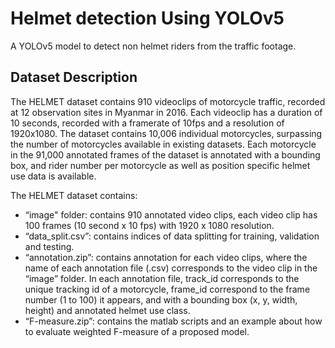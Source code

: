 
# Helmet detection Using YOLOv5

A YOLOv5 model to detect non helmet riders from the traffic footage.



## Dataset Description
The HELMET dataset contains 910 videoclips of motorcycle traffic, recorded at 12 observation sites in Myanmar in 2016. Each videoclip has a duration of 10 seconds, recorded with a framerate of 10fps and a resolution of 1920x1080. The dataset contains 10,006 individual motorcycles, surpassing the number of motorcycles available in existing datasets. Each motorcycle in the 91,000 annotated frames of the dataset is annotated with a bounding box, and rider number per motorcycle as well as position specific helmet use data is available.

The HELMET dataset contains:
- “image" folder: contains 910 annotated video clips, each video clip has 100 frames (10 second x 10 fps) with 1920 x 1080 resolution.
- “data_split.csv”: contains indices of data splitting for training, validation and testing. 
- “annotation.zip”: contains annotation for each video clips, where the name of each annotation file (.csv) corresponds to the video clip in the “image” folder. In each annotation file, track_id corresponds to the unique tracking id of a motorcycle, frame_id correspond to the frame number (1 to 100) it appears, and with a bounding box (x, y, width, height) and annotated helmet use class. 
- “F-measure.zip”: contains the matlab scripts and an example about how to evaluate weighted F-measure of a proposed model.

